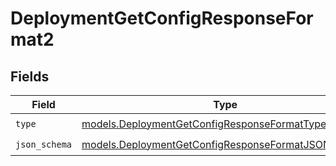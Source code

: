 # DeploymentGetConfigResponseFormat2


## Fields

| Field                                                                                                          | Type                                                                                                           | Required                                                                                                       | Description                                                                                                    |
| -------------------------------------------------------------------------------------------------------------- | -------------------------------------------------------------------------------------------------------------- | -------------------------------------------------------------------------------------------------------------- | -------------------------------------------------------------------------------------------------------------- |
| `type`                                                                                                         | [models.DeploymentGetConfigResponseFormatType](../models/deploymentgetconfigresponseformattype.md)             | :heavy_check_mark:                                                                                             | N/A                                                                                                            |
| `json_schema`                                                                                                  | [models.DeploymentGetConfigResponseFormatJSONSchema](../models/deploymentgetconfigresponseformatjsonschema.md) | :heavy_check_mark:                                                                                             | N/A                                                                                                            |